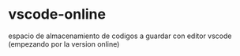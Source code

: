 # vscode-online
espacio de almacenamiento de codigos a guardar con editor vscode (empezando por la version online)
